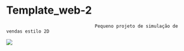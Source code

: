 # Template_web-2
                                     Pequeno projeto de simulação de vendas estilo 2D

<img src='https://github.com/joaocarlopa/Template_web-2/blob/main/e-title.png'>
